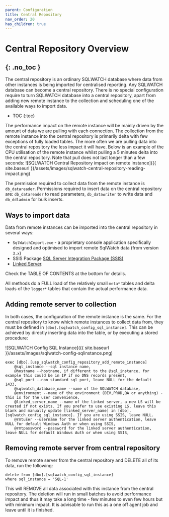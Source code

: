 ```yaml
---
parent: Configuration
title: Central Repository
nav_order: 20
has_children: true
---
```


# Central Repository Overview
{: .no_toc }
---

The central repository is an ordinary SQLWATCH database where data from other instances is being imported for centralised reporting. Any SQLWATCH database can become a central repository.
There is no special configuration require to turn SQLWATCH database into a central repository, apart from adding new remote instance to the collection and scheduling one of the available ways to import data.

- TOC 
{:toc}

The performance impact on the remote instance will be mainly driven by the amount of data we are pulling with each connection. The collection from the remote instance into the central repository is primarily delta with few exceptions of fully loaded tables. The more often we are pulling data into the central repository the less impact it will have. Below is an example of the CPU utilisation of the remote instance whilst pulling a 5 minutes delta into the central repository. Note that pull does not last longer than a few seconds:
![SQLWATCH Central Repository impact on remote instance]({{ site.baseurl }}/assets/images/sqlwatch-central-repository-reading-impact.png)

The permission required to collect data from the remote instance is `db_datareader`. Permissions required to insert data on the central repository are: `db_datareader` to read parameters, `db_datawriter` to write data and `db_ddladmin` for bulk inserts.

## Ways to import data

Data from remote instances can be imported into the central repository in several ways:
* `SqlWatchImport.exe` - a proprietary console application specifically designed and optimised to import remote SqlWatch data (from version `3.x`)
* SSIS Package [SQL Server Integration Package (SSIS)](https://docs.microsoft.com/en-us/sql/integration-services/sql-server-integration-services)
* [Linked Server](https://docs.microsoft.com/en-us/sql/relational-databases/linked-servers/linked-servers-database-engine). 

Check the TABLE OF CONTENTS at the bottom for details.

All methods do a FULL load of the relatively small `meta*` tables and delta loads of the `logger*` tables that contain the actual performance data.

## Adding remote server to collection
In both cases, the configuration of the remote instance is the same. For the central repository to know which remote instances to collect data from, they must be defined in `[dbo].[sqlwatch_config_sql_instance]`. This can be achieved by directly inserting data into the table, or by executing a stored procedure:

![SQLWATCH Config SQL Instance]({{ site.baseurl }}/assets/images/sqlwatch-config-sqlinstance.png)

```
exec [dbo].[usp_sqlwatch_config_repository_add_remote_instance]
    @sql_instance --sql instance name,
    @hostname --hostname, if different to the @sql_instance, for example this could be in IP if no DNS records present,
    @sql_port --non standard sql port, leave NULL for the default 1433,
    @sqlwatch_database_name --name of the SQLWATCH database,
    @environment --name of the environment (DEV,PROD,QA or anything) - this is for the user convenience,
    @linked_server_name --name of the linked server, a new LS will be created if not exists. If you prefer to use existing LS, leave this blank and manually update [linked_server_name] in [dbo].[sqlwatch_config_sql_instance]. If you are using SSIS, leave NULL. 
    @rmtuser --username for the linked server authentication, leave NULL for default Windows Auth or when using SSIS,
    @rmtpassword --password for the linked server authentication, leave NULL for default Windows Auth or when using SSIS,
```
## Removing remote server from central repository
To remove remote server from the central repository and DELETE all of its data, run the following:
```
delete from [dbo].[sqlwatch_config_sql_instance]
where sql_instance = 'SQL-1'
```
This will REMOVE all data associated with this instance from the central repository. The deletion will run in small batches to avoid performance impact and thus it may take a long time - few minutes to even few hours but with minimum impact. It is advisable to run this as a one off agent job and leave until it is finished. 